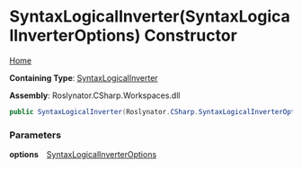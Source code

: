 # SyntaxLogicalInverter\(SyntaxLogicalInverterOptions\) Constructor

[Home](../../../../README.md)

**Containing Type**: [SyntaxLogicalInverter](../README.md)

**Assembly**: Roslynator\.CSharp\.Workspaces\.dll

```csharp
public SyntaxLogicalInverter(Roslynator.CSharp.SyntaxLogicalInverterOptions options)
```

### Parameters

**options** &ensp; [SyntaxLogicalInverterOptions](../../SyntaxLogicalInverterOptions/README.md)